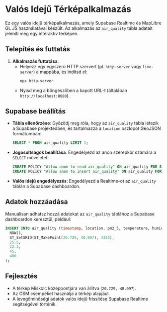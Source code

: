# Valós Idejű Térképalkalmazás

Ez egy valós idejű térképalkalmazás, amely Supabase Realtime és MapLibre GL JS használatával készült. Az alkalmazás az `air_quality` tábla adatait jeleníti meg egy interaktív térképen.

## Telepítés és futtatás

1. **Alkalmazás futtatása**:
   - Helyezz egy egyszerű HTTP szervert (pl. `http-server` vagy `live-server`) a mappába, és indítsd el:
     ```bash
     npx http-server
     ```
   - Nyisd meg a böngészőben a kapott URL-t (általában `http://localhost:8080`).

## Supabase beállítás

- **Tábla ellenőrzése**: Győződj meg róla, hogy az `air_quality` tábla létezik a Supabase projektedben, és tartalmazza a `location` oszlopot GeoJSON formátumban:
   ```sql
   SELECT * FROM air_quality LIMIT 1;
   ```
- **Jogosultságok beállítása**: Engedélyezd az anon szerepkör számára a `SELECT` műveletet:
   ```sql
   CREATE POLICY "Allow anon to read air_quality" ON air_quality FOR SELECT TO anon USING (true);
   CREATE POLICY "Allow anon to insert air_quality" ON air_quality FOR INSERT TO anon WITH CHECK (true);
   ```

- **Valós idejű engedélyezés**: Engedélyezd a Realtime-ot az `air_quality` táblán a Supabase dashboardon.

## Adatok hozzáadása

Manuálisan adhatsz hozzá adatokat az `air_quality` táblához a Supabase dashboardon keresztül, például:
```sql
INSERT INTO air_quality (timestamp, location, pm2_5, temperature, humidity, co2) VALUES (
  NOW(),
  ST_SetSRID(ST_MakePoint(20.729, 48.097), 4326),
  25.5,
  22.3,
  45,
  400
);
```

## Fejlesztés

- A térkép Miskolc középpontjára van állítva (`20.729, 48.097`).
- Az OSM csempéket használja a térkép alapjául.
- A levegőminőségi adatok valós idejű frissítése Supabase Realtime segítségével történik.
